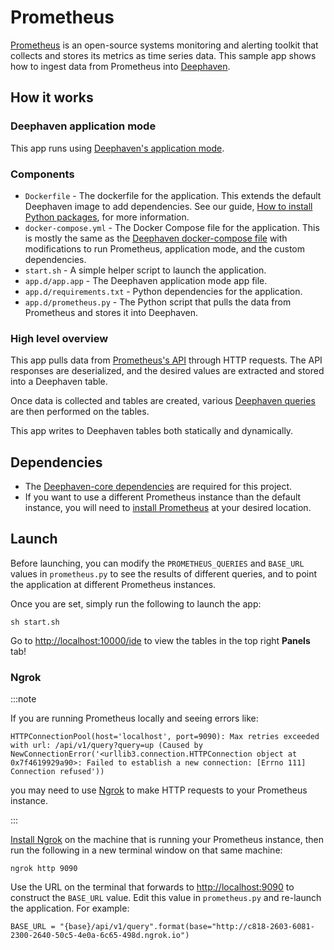 # Prometheus

[Prometheus](https://prometheus.io/) is an open-source systems monitoring and alerting toolkit that collects and stores its metrics as time series data. This sample app shows how to ingest data from Prometheus into [Deephaven](https://deephaven.io/).

## How it works

### Deephaven application mode

This app runs using [Deephaven's application mode](https://deephaven.io/core/docs/how-to-guides/app-mode/).

### Components

* `Dockerfile` - The dockerfile for the application. This extends the default Deephaven image to add dependencies. See our guide, [How to install Python packages](https://deephaven.io/core/docs/how-to-guides/install-python-packages/#add-packages-to-a-custom-docker-image), for more information.
* `docker-compose.yml` - The Docker Compose file for the application. This is mostly the same as the [Deephaven docker-compose file](https://raw.githubusercontent.com/deephaven/deephaven-core/main/containers/python-examples/docker-compose.yml) with modifications to run Prometheus, application mode, and the custom dependencies.
* `start.sh` - A simple helper script to launch the application.
* `app.d/app.app` - The Deephaven application mode app file.
* `app.d/requirements.txt` - Python dependencies for the application.
* `app.d/prometheus.py` - The Python script that pulls the data from Prometheus and stores it into Deephaven.

### High level overview

This app pulls data from [Prometheus's API](https://prometheus.io/docs/prometheus/latest/querying/api/) through HTTP requests. The API responses are deserialized, and the desired values are extracted and stored into a Deephaven table.

Once data is collected and tables are created, various [Deephaven queries](https://deephaven.io/core/docs/how-to-guides/simple-python-query/) are then performed on the tables.

This app writes to Deephaven tables both statically and dynamically.

## Dependencies

* The [Deephaven-core dependencies](https://github.com/deephaven/deephaven-core#required-dependencies) are required for this project.
* If you want to use a different Prometheus instance than the default instance, you will need to [install Prometheus](https://prometheus.io/docs/prometheus/latest/installation/) at your desired location.

## Launch

Before launching, you can modify the `PROMETHEUS_QUERIES` and `BASE_URL` values in `prometheus.py` to see the results of different queries, and to point the application at different Prometheus instances.

Once you are set, simply run the following to launch the app:

```
sh start.sh
```

Go to [http://localhost:10000/ide](http://localhost:10000/ide) to view the tables in the top right **Panels** tab!

### Ngrok


:::note

If you are running Prometheus locally and seeing errors like:

```
HTTPConnectionPool(host='localhost', port=9090): Max retries exceeded with url: /api/v1/query?query=up (Caused by NewConnectionError('<urllib3.connection.HTTPConnection object at 0x7f4619929a90>: Failed to establish a new connection: [Errno 111] Connection refused'))
```

you may need to use [Ngrok](https://ngrok.com/) to make HTTP requests to your Prometheus instance. 

:::

[Install Ngrok](https://ngrok.com/download) on the machine that is running your Prometheus instance, then run the following in a new terminal window on that same machine:

```
ngrok http 9090
```

Use the URL on the terminal that forwards to <http://localhost:9090> to construct the `BASE_URL` value. Edit this value in `prometheus.py` and re-launch the application. For example:

```
BASE_URL = "{base}/api/v1/query".format(base="http://c818-2603-6081-2300-2640-50c5-4e0a-6c65-498d.ngrok.io")
```
